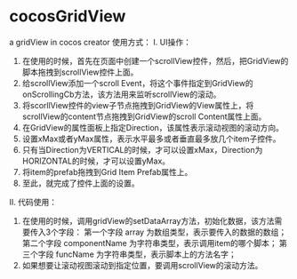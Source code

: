 # cocosGridView
a gridView in  cocos creator
使用方式：
I. UI操作：
1. 在使用的时候，首先在页面中创建一个scrollView控件，然后，把GridView的脚本拖拽到scrollView控件上面。
2. 给scrollView添加一个scroll Event，将这个事件指定到GridView的onScrollingCb方法，该方法用来监听scrollView的滚动。
3. 将scorllView控件的view子节点拖拽到GridView的View属性上，将scrollView的content节点拖拽到GridView的scroll Content属性上面。
4. 在GridView的属性面板上指定Direction，该属性表示滚动视图的滚动方向。
5. 设置xMax或者yMax属性，表示水平最多或者垂直最多放几个item子控件。
6. 只有当Direction为VERTICAL的时候，才可以设置xMax，Direction为HORIZONTAL的时候，才可以设置yMax。
7. 将item的prefab拖拽到Grid Item Prefab属性上。
8. 至此，就完成了控件上面的设置。

II. 代码使用：
1. 在使用的时候，调用gridView的setDataArray方法，初始化数据，该方法需要传入3个字段：
    第一个字段 array 为数组类型，表示要传入的数据的数组；
    第二个字段 componentName 为字符串类型，表示调用item的哪个脚本；
    第三个字段 funcName 为字符串类型，表示脚本上的方法名字；
2. 如果想要让滚动视图滚动到指定位置，要调用scrollView的滚动方法。